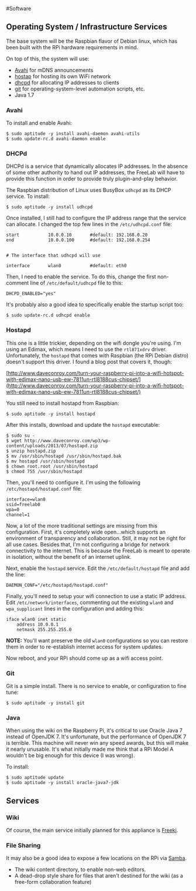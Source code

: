 <!-- Freeki metadata. Do not remove this section!
TITLE: Software
-->
#Software

## Operating System / Infrastructure Services

The base system will be the Raspbian flavor of Debian linux, which has been built with the RPi hardware requirements in mind. 

On top of this, the system will use:

- [Avahi](http://en.wikipedia.org/wiki/Avahi_%28software%29) for mDNS announcements
- [hostap](http://en.wikipedia.org/wiki/HostAP) for hosting its own WiFi network
- [dhcpd](http://en.wikipedia.org/wiki/DHCPD) for allocating IP addresses to clients
- [git](http://www.git-scm.com) for operating-system-level automation scripts, etc.
- Java 1.7

### Avahi

To install and enable Avahi:

    $ sudo aptitude -y install avahi-daemon avahi-utils
    $ sudo update-rc.d avahi-daemon enable

### DHCPd

DHCPd is a service that dynamically allocates IP addresses. In the absence of some other authority to hand out IP addresses, the FreeLab will have to provide this function in order to provide truly plugin-and-play behavior.

The Raspbian distribution of Linux uses BusyBox `udhcpd` as its DHCP service. To install:

    $ sudo aptitude -y install udhcpd

Once installed, I still had to configure the IP address range that the service can allocate. I changed the top few lines in the `/etc/udhcpd.conf` file:

    start           10.0.0.10       #default: 192.168.0.20
    end             10.0.0.100      #default: 192.168.0.254
    
    
    # The interface that udhcpd will use
    
    interface       wlan0           #default: eth0    

Then, I need to enable the service. To do this, change the first non-comment line of `/etc/default/udhcpd` file to this:

    DHCPD_ENABLED="yes"

It's probably also a good idea to specifically enable the startup script too:

    $ sudo update-rc.d udhcpd enable
    

### Hostapd

This one is a little trickier, depending on the wifi dongle you're using. I'm using an Edimax, which means I need to use the `rtl871xdrv` driver. Unfortunately, the `hostapd` that comes with Raspbian (the RPi Debian distro) doesn't support this driver. I found a blog post that covers it, though:

[http://www.daveconroy.com/turn-your-raspberry-pi-into-a-wifi-hotspot-with-edimax-nano-usb-ew-7811un-rtl8188cus-chipset/](http://www.daveconroy.com/turn-your-raspberry-pi-into-a-wifi-hotspot-with-edimax-nano-usb-ew-7811un-rtl8188cus-chipset/)

You still need to install hostapd from Raspbian:

    $ sudo aptitude -y install hostapd

After this installs, download and update the `hostapd` executable:

    $ sudo su -
    $ wget http://www.daveconroy.com/wp3/wp-content/uploads/2013/07/hostapd.zip
    $ unzip hostapd.zip 
    $ mv /usr/sbin/hostapd /usr/sbin/hostapd.bak
    $ mv hostapd /usr/sbin/hostapd
    $ chown root.root /usr/sbin/hostapd 
    $ chmod 755 /usr/sbin/hostapd

Then, you'll need to configure it. I'm using the following `/etc/hostapd/hostapd.conf` file:

    interface=wlan0
    ssid=freelab0
    wpa=0
    channel=1

Now, a lot of the more traditional settings are missing from this configuration. First, it's completely wide open...which supports an environment of transparency and collaboration. Still, it may not be right for all use cases. Besides that, I'm not configuring a bridge for network connectivity to the internet. This is because the FreeLab is meant to operate in isolation, without the benefit of an internet uplink.

Next, enable the `hostapd` service. Edit the `/etc/default/hostapd` file and add the line:

    DAEMON_CONF="/etc/hostapd/hostapd.conf"

Finally, you'll need to setup your wifi connection to use a static IP address. Edit `/etc/network/interfaces`, commenting out the existing `wlan0` and `wpa_supplicant` lines in the configuration and adding this:

    iface wlan0 inet static
        address 10.0.0.1
        netmask 255.255.255.0

**NOTE:** You'll want preserve the old `wlan0` configurations so you can restore them in order to re-establish internet access for system updates.

Now reboot, and your RPi should come up as a wifi access point.

### Git

Git is a simple install. There is no service to enable, or configuration to fine tune:

    $ sudo aptitude -y install git

### Java

When using the wiki on the Raspberry Pi, it's critical to use Oracle Java 7 instead of OpenJDK 7. It's unfortunate, but the performance of OpenJDK 7 is terrible. This machine will never win any speed awards, but this will make it nearly unusable. It's what initially made me think that a RPi Model A wouldn't be big enough for this device (I was wrong).

To install:

    $ sudo aptitude update
    $ sudo aptitude -y install oracle-java7-jdk

## Services

### Wiki

Of course, the main service initially planned for this appliance is [Freeki](/wiki/Projects/Freeki/Overview#).

### File Sharing

It may also be a good idea to expose a few locations on the RPi via [Samba](http://en.wikipedia.org/wiki/Samba_%28software%29). 

- The wiki content directory, to enable non-web editors.
- A dead-drop style share for files that aren't destined for the wiki (as a free-form collaboration feature)



